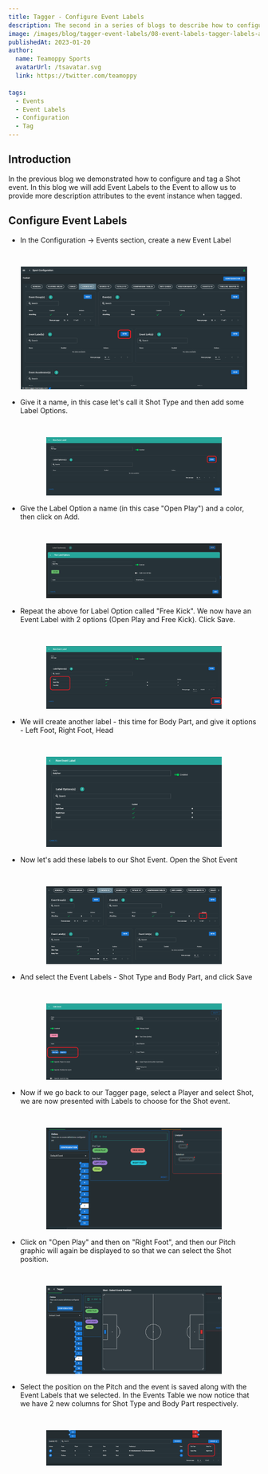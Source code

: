 ```yaml
---
title: Tagger - Configure Event Labels
description: The second in a series of blogs to describe how to configure events. This blog focuses on Event Labels
image: /images/blog/tagger-event-labels/08-event-labels-tagger-labels-available.png
publishedAt: 2023-01-20
author:
  name: Teamoppy Sports
  avatarUrl: /tsavatar.svg
  link: https://twitter.com/teamoppy

tags:
  - Events
  - Event Labels
  - Configuration
  - Tag
---
```


## Introduction

In the previous blog we demonstrated how to configure and tag a Shot event. In this blog we will add Event Labels to the Event to allow us to provide more description attributes to the event instance when tagged.

## Configure Event Labels

- In the Configuration -> Events section, create a new Event Label

<br>
<p align="center">
<img src="/images/blog/tagger-event-labels/01-event-labels-new.png" alt="drawing" width="90%"/>
</p>

- Give it a name, in this case let's call it Shot Type and then add some Label Options.

<br>
<p align="center">
<img src="/images/blog/tagger-event-labels/02-event-labels-create.png" alt="drawing" width="70%"/>
</p>

- Give the Label Option a name (in this case "Open Play") and a color, then click on Add.

<br>
<p align="center">
<img src="/images/blog/tagger-event-labels/03-event-labels-options.png" alt="drawing" width="70%"/>
</p>

- Repeat the above for Label Option called "Free Kick". We now have an Event Label with 2 options (Open Play and Free Kick). Click Save.

<br>
<p align="center">
<img src="/images/blog/tagger-event-labels/04-event-labels-save.png" alt="drawing" width="70%"/>
</p>

- We will create another label - this time for Body Part, and give it options - Left Foot, Right Foot, Head

<br>
<p align="center">
<img src="/images/blog/tagger-event-labels/05-event-labels-body-part.png" alt="drawing" width="70%"/>
</p>

- Now let's add these labels to our Shot Event. Open the Shot Event 

<br>
<p align="center">
<img src="/images/blog/tagger-event-labels/06-event-labels-open-shot.png" alt="drawing" width="70%"/>
</p>

- And select the Event Labels - Shot Type and Body Part, and click Save

<br>
<p align="center">
<img src="/images/blog/tagger-event-labels/07-event-labels-select-shot-labels.png" alt="drawing" width="70%"/>
</p>

- Now if we go back to our Tagger page, select a Player and select Shot, we are now presented with Labels to choose for the Shot event.

<br>
<p align="center">
<img src="/images/blog/tagger-event-labels/08-event-labels-tagger-labels-available.png" alt="drawing" width="70%"/>
</p>

- Click on "Open Play" and then on "Right Foot", and then our Pitch graphic will again be displayed to so that we can select the Shot position.

<br>
<p align="center">
<img src="/images/blog/tagger-event-labels/09-event-labels-tagger-labels-selected.png" alt="drawing" width="70%"/>
</p>

- Select the position on the Pitch and the event is saved along with the Event Labels that we selected. In the Events Table we now notice that we have 2 new columns for Shot Type and Body Part respectively.

<br>
<p align="center">
<img src="/images/blog/tagger-event-labels/10-event-labels-tagger-labels-saved.png" alt="drawing" width="70%"/>
</p>


